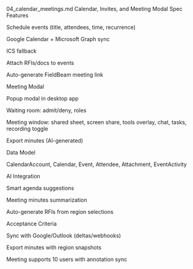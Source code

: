 04_calendar_meetings.md
Calendar, Invites, and Meeting Modal Spec
Features

Schedule events (title, attendees, time, recurrence)

Google Calendar + Microsoft Graph sync

ICS fallback

Attach RFIs/docs to events

Auto-generate FieldBeam meeting link

Meeting Modal

Popup modal in desktop app

Waiting room: admit/deny, roles

Meeting window: shared sheet, screen share, tools overlay, chat, tasks, recording toggle

Export minutes (AI-generated)

Data Model

CalendarAccount, Calendar, Event, Attendee, Attachment, EventActivity

AI Integration

Smart agenda suggestions

Meeting minutes summarization

Auto-generate RFIs from region selections

Acceptance Criteria

Sync with Google/Outlook (deltas/webhooks)

Export minutes with region snapshots

Meeting supports 10 users with annotation sync
